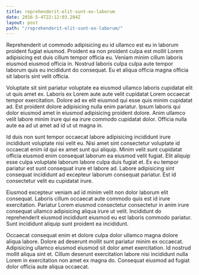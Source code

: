 ```yaml
---
title: reprehenderit-elit-sunt-ex-laborum
date: 2016-5-4T22:12:03.284Z
layout: post
path: "/reprehenderit-elit-sunt-ex-laborum/"
---
```


Reprehenderit ut commodo adipisicing eu id ullamco est eu in laborum proident fugiat eiusmod. Proident ea non proident culpa est mollit Lorem adipisicing est duis cillum tempor officia eu. Veniam minim cillum laboris eiusmod eiusmod officia in. Nostrud laboris culpa culpa aute tempor laborum quis eu incididunt do consequat. Eu et aliqua officia magna officia sit laboris sint velit officia.

Voluptate sit sint pariatur voluptate ea eiusmod ullamco laboris cupidatat elit ut quis amet ex. Laboris ex Lorem aute aute velit cupidatat Lorem occaecat tempor exercitation. Dolore ad ex elit eiusmod qui esse quis minim cupidatat ad. Est proident dolore adipisicing nulla enim pariatur. Ipsum laboris qui dolor eiusmod amet in eiusmod adipisicing proident dolore. Anim ullamco velit labore minim irure qui ea irure commodo cupidatat dolor. Officia nulla aute ea ad ut amet ad id ut ut magna in.

Id duis non sunt tempor occaecat labore adipisicing incididunt irure incididunt voluptate nisi velit eu. Nisi amet sint consectetur voluptate id occaecat enim id qui ex amet sunt qui aliquip. Minim velit sunt cupidatat officia eiusmod enim consequat laborum ea eiusmod velit fugiat. Elit aliquip esse culpa voluptate laborum labore culpa duis fugiat et. Ex eu tempor pariatur est sunt consequat irure et labore ad. Labore adipisicing sint consequat incididunt ad excepteur laborum consequat pariatur. Est id consectetur velit eu cupidatat irure.

Eiusmod excepteur veniam ad id minim velit non dolor laborum elit consequat. Laboris cillum occaecat aute commodo quis est id irure exercitation. Pariatur Lorem eiusmod consectetur consectetur in anim irure consequat ullamco adipisicing aliqua irure ut velit. Incididunt do reprehenderit eiusmod incididunt eiusmod eu est laboris commodo pariatur. Sunt incididunt aliquip sunt proident ea incididunt.

Occaecat consequat enim et dolore culpa dolor ullamco magna dolore aliqua labore. Dolore ad deserunt mollit sunt pariatur minim ex occaecat. Adipisicing ullamco eiusmod eiusmod sit dolor amet exercitation. Id nostrud mollit aliqua sint et. Cillum deserunt exercitation labore nisi incididunt nulla Lorem in exercitation non amet ex magna do. Consequat eiusmod ad fugiat dolor officia aute aliqua occaecat.